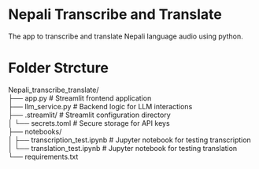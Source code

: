 # Nepali Transcribe and Translate 
The app to transcribe and translate Nepali language audio using python. 


# Folder Strcture 
Nepali_transcribe_translate/ <br>
├── app.py                      # Streamlit frontend application <br>
├── llm_service.py              # Backend logic for LLM interactions <br>
├── .streamlit/                 # Streamlit configuration directory <br>
│   └── secrets.toml            # Secure storage for API keys<br>
├── notebooks/<br>
│   ├── transcription_test.ipynb # Jupyter notebook for testing transcription <br>
│   └── translation_test.ipynb   # Jupyter notebook for testing translation <br>
└── requirements.txt    <br>



